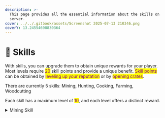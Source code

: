 ```yaml
---
description: >-
  This page provides all the essential information about the skills on the
  server.
cover: ../../.gitbook/assets/Screenshot 2025-07-13 210346.png
coverY: 13.24554608830364
---
```


# 💪 Skills

With skills, you can upgrade them to obtain unique rewards for your player. Most levels require <mark style="color:purple;">20</mark> skill points and provide a unique benefit. <mark style="color:purple;">Skill points</mark> can be obtained by <mark style="color:purple;">leveling up your reputation</mark> or by <mark style="color:purple;">opening crates</mark>.

There are currently 5 skills: Mining, Hunting, Cooking, Farming, Woodcutting

Each skill has a maximum level of <mark style="color:purple;">10</mark>, and each level offers a distinct reward.

<details>

<summary>Mining Skill</summary>

The following table shows the required skill points for each miner level and their rewards.

<table><thead><tr><th width="79">LvL</th><th width="89">Point</th><th>Reward</th></tr></thead><tbody><tr><td>1</td><td>20</td><td>x1 Iron Pickaxe</td></tr><tr><td>2</td><td>20</td><td>Recipe: Miner's Pickaxe</td></tr><tr><td>3</td><td>20</td><td>33% Chance for a Stone to drop x1 Coal</td></tr><tr><td>4</td><td>20</td><td>50% Chance to not break the Stone when mining it.</td></tr><tr><td>5</td><td>60</td><td>x2 XP when mining any kind of Ore Block.</td></tr><tr><td>6</td><td>20</td><td>Silverfish Disguise</td></tr><tr><td>7</td><td>20</td><td>15% Chance to drop an extra ore when mining it.</td></tr><tr><td>8</td><td>20</td><td>Recipe: Obsidium Pickaxe</td></tr><tr><td>9</td><td>20</td><td>Recipe: Ingot Duplicator</td></tr><tr><td>10</td><td>20</td><td>NameTag: Miner</td></tr></tbody></table>

</details>
